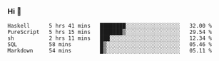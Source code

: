 ### Hi 👋

<!--START_SECTION:waka-->

```text
Haskell      5 hrs 41 mins   ████████░░░░░░░░░░░░░░░░░   32.00 %
PureScript   5 hrs 15 mins   ███████▒░░░░░░░░░░░░░░░░░   29.54 %
sh           2 hrs 11 mins   ███░░░░░░░░░░░░░░░░░░░░░░   12.34 %
SQL          58 mins         █▒░░░░░░░░░░░░░░░░░░░░░░░   05.46 %
Markdown     54 mins         █▒░░░░░░░░░░░░░░░░░░░░░░░   05.11 %
```

<!--END_SECTION:waka-->
